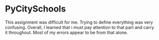# PyCitySchools
This assignment was difficult for me. Trying to define everything was very confusing. 
Overall, I learned that i must pay attention to that part and carry it throughout.
Most of my errors appear to be from that alone. 